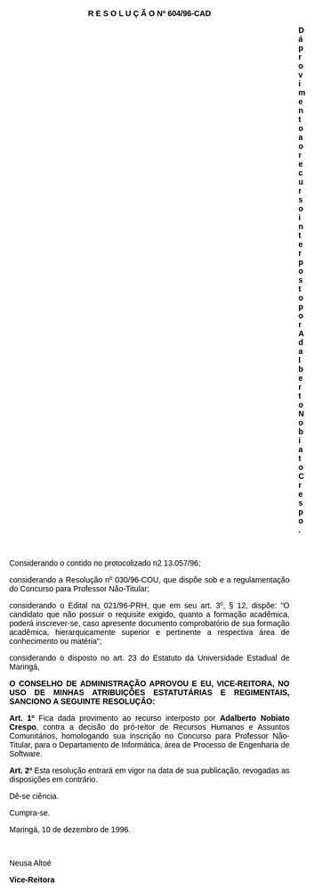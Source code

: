 <BODY TEXT="#000000">

<B><FONT FACE="Arial"><P ALIGN="CENTER">R E S O L U &Ccedil; &Atilde; O Nº 604/96-CAD</P>
</B><P ALIGN="JUSTIFY"></P><DIR>
<DIR>
<DIR>
<DIR>
<DIR>
<DIR>
<DIR>
<DIR>
<DIR>
<DIR>
<DIR>
<DIR>
<DIR>

<B><P ALIGN="JUSTIFY">D&aacute; provimento ao recurso interposto por Adalberto Nobiato Crespo.</P>
</B><P ALIGN="JUSTIFY"></P>
<P ALIGN="JUSTIFY">&nbsp;</P></DIR>
</DIR>
</DIR>
</DIR>
</DIR>
</DIR>
</DIR>
</DIR>
</DIR>
</DIR>
</DIR>
</DIR>
</DIR>

<P ALIGN="JUSTIFY">Considerando o contido no protocolizado n2 13.057/96; </P>
<P ALIGN="JUSTIFY">considerando a Resolu&ccedil;&atilde;o nº 030/96-COU, que disp&otilde;e sob e a regulamenta&ccedil;&atilde;o do Concurso para Professor N&atilde;o-Titular;</P>
<P ALIGN="JUSTIFY">considerando o Edital na 021/96-PRH, que em seu art. 3º, § 12, disp&otilde;e: "O candidato que n&atilde;o possuir o requisite exigido, quanto a forma&ccedil;&atilde;o acad&ecirc;mica, poder&aacute; inscrever-se, caso apresente documento comprobat&oacute;rio de sua forma&ccedil;&atilde;o acad&ecirc;mica, hierarquicamente superior e pertinente a respectiva &aacute;rea de conhecimento ou mat&eacute;ria";</P>
<P ALIGN="JUSTIFY">considerando o disposto no art. 23 do Estatuto da Universidade Estadual de Maring&aacute;,</P>
<P ALIGN="JUSTIFY"></P>
<B><P ALIGN="JUSTIFY">O CONSELHO DE ADMINISTRA&Ccedil;&Atilde;O APROVOU E EU, VICE-REITORA, NO USO DE MINHAS ATRIBUI&Ccedil;&Otilde;ES ESTATUT&Aacute;RIAS E REGIMENTAIS, SANCIONO A SEGUINTE RESOLU&Ccedil;&Atilde;O:</P>
</B><P ALIGN="JUSTIFY"></P>
<B><P ALIGN="JUSTIFY">Art. 1º</B> Fica dada provimento ao recurso interposto por <B>Adalberto Nobiato Crespo</B>, contra a decis&atilde;o do pr&oacute;-reitor de Recursos Humanos e Assuntos Comunit&aacute;rios, homologando sua inscri&ccedil;&atilde;o no Concurso para Professor N&atilde;o-Titular, para o Departamento de Inform&aacute;tica, &aacute;rea de Processo de Engenharia de Software.</P>
<B><P ALIGN="JUSTIFY">Art. 2º</B> Esta resolu&ccedil;&atilde;o entrar&aacute; em vigor na data de sua publica&ccedil;&atilde;o, revogadas as disposi&ccedil;&otilde;es em contr&aacute;rio.</P>
<P ALIGN="JUSTIFY">D&ecirc;-se ci&ecirc;ncia.</P>
<P ALIGN="JUSTIFY">Cumpra-se.</P>
<P ALIGN="JUSTIFY"></P>
<P ALIGN="JUSTIFY">Maring&aacute;, 10 de dezembro de 1996.</P>
<P ALIGN="JUSTIFY"></P>
<P ALIGN="JUSTIFY">&nbsp;</P>
<P ALIGN="JUSTIFY">Neusa Alto&eacute;</P>
<B><P ALIGN="JUSTIFY">Vice-Reitora </P></B></FONT></BODY>
